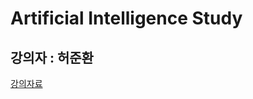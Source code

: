 # Artificial Intelligence Study

## 강의자 : 허준환

[강의자료](https://github.com/junhwan26/KOREAUNIV-STUDY/tree/main/UPDATA%20AI%20study)
